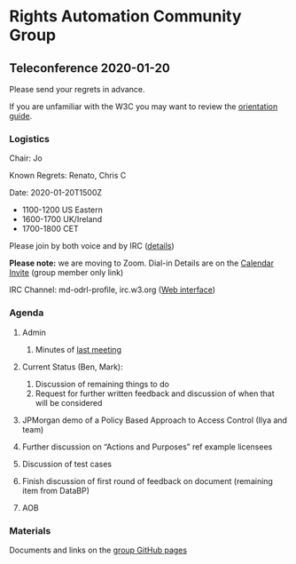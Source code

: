 # Rights Automation Community Group

## Teleconference 2020-01-20

Please send your regrets in advance.

If you are unfamiliar with the W3C you may want to review the [orientation guide](https://w3c.github.io/market-data-odrl-profile/orientation.html).

### Logistics

Chair: Jo

Known Regrets: Renato, Chris C

Date: 2020-01-20T1500Z
*  1100-1200 US Eastern
*  1600-1700 UK/Ireland
*  1700-1800 CET

Please join by both voice and by IRC ([details](https://w3c.github.io/market-data-odrl-profile/orientation.html#irc))

**Please note:** we are moving to Zoom. Dial-in Details are on the [Calendar Invite](http://www.w3.org/2020/04/md-odrl-profile.ics) (group member only link)

IRC Channel: md-odrl-profile, irc.w3.org ([Web interface](http://irc.w3.org))

### Agenda

1. Admin
    1. Minutes of [last meeting](https://www.w3.org/2021/01/06-md-odrl-profile-minutes.html)
    
2. Current Status (Ben, Mark):
    1. Discussion of remaining things to do
    2. Request for further written feedback and discussion of when that will be considered

3. JPMorgan demo of a Policy Based Approach to Access Control (Ilya and team)

4. Further discussion on “Actions and Purposes” ref example licensees

5. Discussion of test cases

6. Finish discussion of first round of feedback on document (remaining item from DataBP) 
    
7. AOB

### Materials

Documents and links on the [group GitHub pages](https://w3c.github.io/market-data-odrl-profile)


